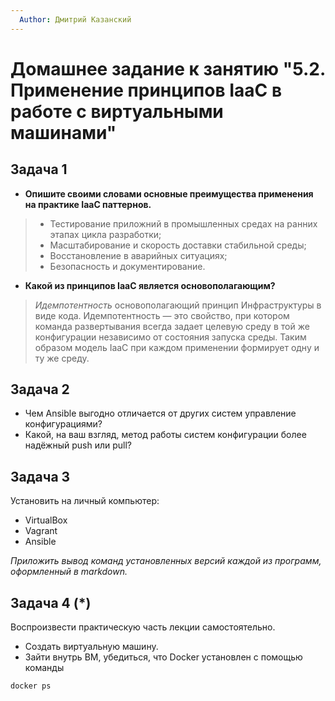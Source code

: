 ```yaml
---
  Author: Дмитрий Казанский
---
```


# Домашнее задание к занятию "5.2. Применение принципов IaaC в работе с виртуальными машинами"

## Задача 1

- **Опишите своими словами основные преимущества применения на практике IaaC паттернов.**
> - Тестирование приложний в промышленных средах на ранних этапах цикла разработки; 
> - Масштабирование и скорость доставки стабильной среды; 
> - Восстановление в аварийных ситуациях; 
> - Безопасность и документирование. 
> 
- **Какой из принципов IaaC является основополагающим?**
> _Идемпотентность_ основополагающий принцип Инфраструктуры в виде кода. Идемпотентность — это свойство, при котором команда развертывания всегда задает целевую среду в той же конфигурации независимо от состояния запуска среды.
>  Таким образом модель IaaC при каждом применении формирует одну и ту же среду. 
>  
## Задача 2

- Чем Ansible выгодно отличается от других систем управление конфигурациями?
- Какой, на ваш взгляд, метод работы систем конфигурации более надёжный push или pull?

## Задача 3

Установить на личный компьютер:

- VirtualBox
- Vagrant
- Ansible

*Приложить вывод команд установленных версий каждой из программ, оформленный в markdown.*

## Задача 4 (*)

Воспроизвести практическую часть лекции самостоятельно.

- Создать виртуальную машину.
- Зайти внутрь ВМ, убедиться, что Docker установлен с помощью команды
```
docker ps
```
